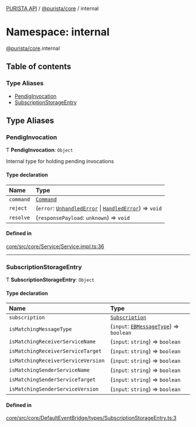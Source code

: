 [PURISTA API](../README.md) / [@purista/core](purista_core.md) / internal

# Namespace: internal

[@purista/core](purista_core.md).internal

## Table of contents

### Type Aliases

- [PendigInvocation](purista_core.internal.md#pendiginvocation)
- [SubscriptionStorageEntry](purista_core.internal.md#subscriptionstorageentry)

## Type Aliases

### PendigInvocation

Ƭ **PendigInvocation**: `Object`

Internal type for holding pending invocations

#### Type declaration

| Name | Type |
| :------ | :------ |
| `command` | [`Command`](purista_core.md#command) |
| `reject` | (`error`: [`UnhandledError`](../classes/purista_core.UnhandledError.md) \| [`HandledError`](../classes/purista_core.HandledError.md)) => `void` |
| `resolve` | (`responsePayload`: `unknown`) => `void` |

#### Defined in

[core/src/core/Service/Service.impl.ts:36](https://github.com/sebastianwessel/purista/blob/17388e9/packages/core/src/core/Service/Service.impl.ts#L36)

___

### SubscriptionStorageEntry

Ƭ **SubscriptionStorageEntry**: `Object`

#### Type declaration

| Name | Type |
| :------ | :------ |
| `subscription` | [`Subscription`](purista_core.md#subscription) |
| `isMatchingMessageType` | (`input`: [`EBMessageType`](../enums/purista_core.EBMessageType.md)) => `boolean` |
| `isMatchingReceiverServiceName` | (`input`: `string`) => `boolean` |
| `isMatchingReceiverServiceTarget` | (`input`: `string`) => `boolean` |
| `isMatchingReceiverServiceVersion` | (`input`: `string`) => `boolean` |
| `isMatchingSenderServiceName` | (`input`: `string`) => `boolean` |
| `isMatchingSenderServiceTarget` | (`input`: `string`) => `boolean` |
| `isMatchingSenderServiceVersion` | (`input`: `string`) => `boolean` |

#### Defined in

[core/src/core/DefaultEventBridge/types/SubscriptionStorageEntry.ts:3](https://github.com/sebastianwessel/purista/blob/17388e9/packages/core/src/core/DefaultEventBridge/types/SubscriptionStorageEntry.ts#L3)
